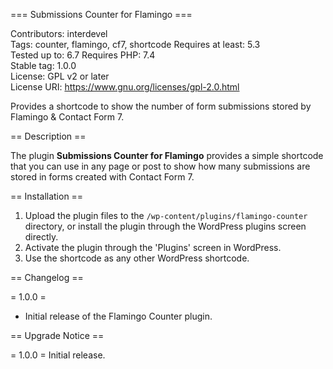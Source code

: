 === Submissions Counter for Flamingo ===

Contributors: interdevel  
Tags: counter, flamingo, cf7, shortcode
Requires at least: 5.3  
Tested up to: 6.7 
Requires PHP: 7.4  
Stable tag: 1.0.0  
License: GPL v2 or later  
License URI: https://www.gnu.org/licenses/gpl-2.0.html  

Provides a shortcode to show the number of form submissions stored by Flamingo & Contact Form 7.

== Description ==

The plugin **Submissions Counter for Flamingo** provides a simple shortcode that you can use in any page or post to show how many submissions are stored in forms created with Contact Form 7.

== Installation ==

1. Upload the plugin files to the `/wp-content/plugins/flamingo-counter` directory, or install the plugin through the WordPress plugins screen directly.
2. Activate the plugin through the 'Plugins' screen in WordPress.
3. Use the shortcode as any other WordPress shortcode.

== Changelog ==

= 1.0.0 =
* Initial release of the Flamingo Counter plugin.

== Upgrade Notice ==

= 1.0.0 =
Initial release.
